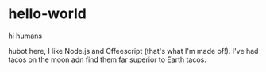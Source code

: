 # hello-world

hi humans

hubot here, I like Node.js and Cffeescript (that's what I'm made of!).
I've had tacos on the moon adn find them far superior to Earth tacos.
